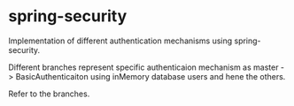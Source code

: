 # spring-security

Implementation of different authentication mechanisms using spring-security.

Different branches represent specific authenticaion mechanism as
master -> BasicAuthenticaiton using inMemory database users
and hene the others.

Refer to the branches.
